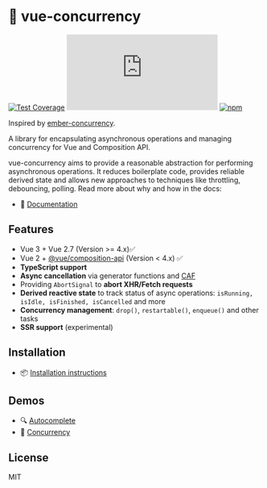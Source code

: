 # 🚦 vue-concurrency

[![Test Coverage](https://api.codeclimate.com/v1/badges/59a2cde627ebcefcbba4/test_coverage)](https://codeclimate.com/github/MartinMalinda/vue-concurrency/test_coverage) [![gzip size](http://img.badgesize.io/https://unpkg.com/vue-concurrency/dist/vue2/vue-concurrency.modern.js?compression=gzip&label=gzip)](https://unpkg.com/vue-concurrency/dist/index.modern.js) [![npm](https://img.shields.io/npm/v/vue-concurrency)](https://www.npmjs.com/package/vue-concurrency)

Inspired by [ember-concurrency](http://ember-concurrency.com/).

A library for encapsulating asynchronous operations and managing concurrency for Vue and Composition API.

vue-concurrency aims to provide a reasonable abstraction for performing asynchronous operations. It reduces boilerplate code, provides reliable derived state and allows new approaches to techniques like throttling, debouncing, polling. Read more about why and how in the docs:

- 📖 [Documentation](https://vue-concurrency.netlify.app/)

## Features

- Vue 3 + Vue 2.7 (Version >= 4.x)✅
- Vue 2 + [@vue/composition-api](https://github.com/vuejs/composition-api) (Version < 4.x) ✅
- **TypeScript support**
- **Async cancellation** via generator functions and [CAF](https://github.com/getify/CAF)
- Providing `AbortSignal` to **abort XHR/Fetch requests**
- **Derived reactive state** to track status of async operations: `isRunning, isIdle, isFinished, isCancelled` and more
- **Concurrency management**: `drop()`, `restartable()`, `enqueue()` and other tasks
- **SSR support** (experimental)

## Installation

- 📦 [Installation instructions](https://vue-concurrency.netlify.app/installation/)

## Demos

- 🔍 [Autocomplete](https://vue-concurrency.netlify.app/examples/autocomplete/)
- 🚦 [Concurrency](https://vue-concurrency.netlify.app/managing-concurrency/)


## License

MIT

